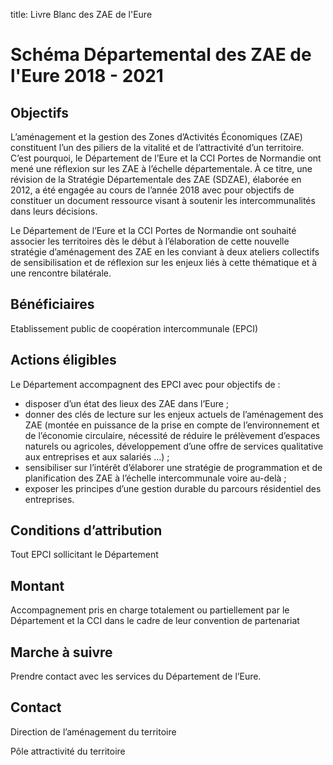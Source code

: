 title: Livre Blanc des ZAE de l'Eure

# Schéma Départemental des ZAE de l'Eure 2018 - 2021

## Objectifs

L’aménagement et la gestion des Zones d’Activités Économiques (ZAE) constituent l’un des piliers de la vitalité et de l’attractivité d’un territoire. C’est pourquoi, le Département de l’Eure et la CCI Portes de Normandie ont mené une réflexion sur les ZAE à l’échelle départementale. À ce titre, une révision de la Stratégie Départementale des ZAE (SDZAE), élaborée en 2012, a été engagée au cours de l’année 2018 avec pour objectifs de constituer un document ressource visant à soutenir les intercommunalités dans leurs décisions.

Le Département de l’Eure et la CCI Portes de Normandie ont souhaité associer les territoires dès le début à l’élaboration de cette nouvelle stratégie d’aménagement des ZAE en les conviant à deux ateliers collectifs de sensibilisation et de réflexion sur les enjeux liés à cette thématique et à une rencontre bilatérale.

## Bénéficiaires

Etablissement public de coopération intercommunale (EPCI)

## Actions éligibles

Le Département accompagnent des EPCI avec pour objectifs de :

* disposer d’un état des lieux des ZAE dans l’Eure ;
* donner des clés de lecture sur les enjeux actuels de l’aménagement des ZAE (montée en puissance de la prise en compte de l’environnement et de l’économie circulaire, nécessité de réduire le prélèvement d’espaces naturels ou agricoles, développement d’une offre de services qualitative aux entreprises et aux salariés …) ;
* sensibiliser sur l’intérêt d’élaborer une stratégie de programmation et de planification des ZAE à l’échelle intercommunale voire au-delà ;
* exposer les principes d’une gestion durable du parcours résidentiel des entreprises.

## Conditions d’attribution

Tout EPCI sollicitant le Département

 ## Montant

Accompagnement pris en charge totalement ou partiellement par le Département et la CCI dans le cadre de leur convention de partenariat

## Marche à suivre

Prendre contact avec les services du Département de l’Eure.

## Contact

Direction de l’aménagement du territoire

Pôle attractivité du territoire